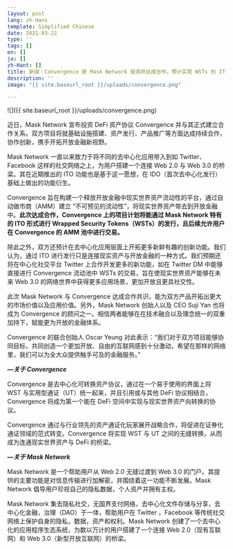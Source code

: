 ```yaml
---
layout: post
lang: zh-Hans
template: Simplified Chinese
date: 2021-03-22
type: ''
tags: []
en: []
ja: []
zh-Hant: []
title: 新闻｜Convergence 获 Mask Network 投资并达成合作，预计实现 WSTs 的 ITO 发行
description: ''
image: "{{ site.baseurl_root }}/uploads/convergence.png"

---
```

![]({{ site.baseurl_root }}/uploads/convergence.png)

近日，Mask Network 宣布投资 DeFi 资产协议 Convergence 并与其正式建立合作关系。双方项目将就基础设施搭建、资产发行、产品推广等方面达成持续合作，协作创新，携手开拓开放金融新视野。

Mask Network 一直以来致力于将不同的去中心化应用带入到如 Twitter、Facebook 这样的社交网络之上，为用户搭建一个连接 Web 2.0 与 Web 3.0 的桥梁。其在近期推出的 ITO 功能也是基于这一愿想，在 IDO（首次去中心化发行） 基础上做出的功能衍生。

Convergence 旨在构建一个释放开放金融中现实世界资产流动性的平台，通过自动做市商（AMM）建立 “不可预见的流动性”，将现实世界资产带去到开放金融中。**此次达成合作，Convergence 上的项目计划将能通过 Mask Network 特有的 ITO 形式进行 Wrapped Security Tokens（WSTs）的发行，且后续允许用户在 Convergence 的 AMM 池中进行交易。**

除此之外，双方还预计在去中心化应用层面上开拓更多新鲜有趣的创新功能。我们认为，通过 ITO 进行发行只是连接现实资产与开放金融的一种方式。我们预期还将在中心化社交平台 Twitter 上合作开发更多的新功能，如在 Twitter DM 中能够直接进行 Convergence 流动池中 WSTs 的交易，旨在使现实世界资产能够在未来 Web 3.0 的网络世界中获得更多应用场景，更加开放且更具社交性。

此次 Mask Network 与 Convergence 达成合作共识，能为双方产品开拓出更大的市场价值以及应用价值。另外，Mask Network 创始人以及 CEO Suji Yan 也将成为 Convergence 的顾问之一。相信两者能够在在技术融合以及理念统一的双重加持下，赋能更为开放的金融体系。

Convergence 的联合创始人 Oscar Yeung 对此表示：“我们对于双方项目能够协同目标，共同创造一个更加开放、自由的互联网感到十分激动，希望在那样的网络里，我们可以为全大众提供触手可及的金融服务。”

**_—关于 Convergence_**

Convergence 是去中心化可转换资产协议，通过在一个易于使用的界面上将 WST 与实用型通证（UT）统一起来，并且引用或与其他 DeFi 协议相结合，Convergence 将成为第一个能在 DeFi 空间中实现与现实世界资产向转换的协议。

Convergence 通过与行业领先的资产通证化玩家展开战略合作，将促进在证券化通证领域的范式转变。Convergence 将实现 WST 与 UT 之间的无缝转换，从而成为连通现实世界资产与 DeFi 的桥梁。

**_—关于 Mask Network_**

Mask Network 是一个帮助用户从 Web 2.0 无缝过渡到 Web 3.0 的门户。其提供的主要功能是对信息传输进行加解密，并围绕着这一功能不断发展。Mask Network 倡导用户珍视自己的隐私数据，个人资产并拥有主权。

Mask Network 集去隐私社交，无国界支付网络，去中心化文件存储与分享，去中心化金融，治理（DAO）于一体，帮助用户在 Twitter ，Facebook 等传统社交网络上保护自身的隐私，数据，资产和权利。Mask Network 创建了一个去中心化的应用程序生态系统，为数以万计的用户搭建了一个连接 Web 2.0（现有互联网）和 Web 3.0（新型开放互联网）的桥梁。